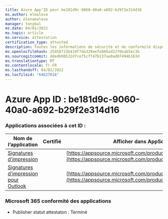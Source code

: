 ```yaml
---
title: Azure App’ID pour be181d9c-9060-40a0-a692-b29f2e314d16
ms.author: elmalova
author: elenamalova
manager: tonybal
ms.date: 04/01/2022
ms.topic: article
ms.service: attestation
certification_type: attested
description: Toutes les informations de sécurité et de conformité disponibles pour be181d9c-9060-40a0-a692-b29f2e314d16.
ms.openlocfilehash: 25458723b419f7da329eefe866ad22f0eab5ec3b
ms.sourcegitcommit: ddedb98532d7cef5cff47b137aa0ad87494b163d
ms.translationtype: MT
ms.contentlocale: fr-FR
ms.lasthandoff: 04/02/2022
ms.locfileid: "64627616"
---
```

# <a name="azure-app-id-be181d9c-9060-40a0-a692-b29f2e314d16"></a>Azure App ID : be181d9c-9060-40a0-a692-b29f2e314d16


### <a name="apps-associated-with-this-id"></a>Applications associées à cet ID :
| **Nom de l’application** | **Certifié** | **Afficher dans AppSource** |
|--------------|---------------|-----------------------|
| [Signatures d’impression](../forward/WA200003216.md) |  | [https://appsource.microsoft.com/product/office/WA200003216](https://appsource.microsoft.com/product/office/WA200003216) |
| [Signatures d’impression pour Outlook](../forward/WA200003199.md) |  | [https://appsource.microsoft.com/product/office/WA200003199](https://appsource.microsoft.com/product/office/WA200003199) |

### <a name="microsoft-365-app-compliance-status"></a>Microsoft 365 conformité des applications
- Publisher statut attestaton : Terminé
